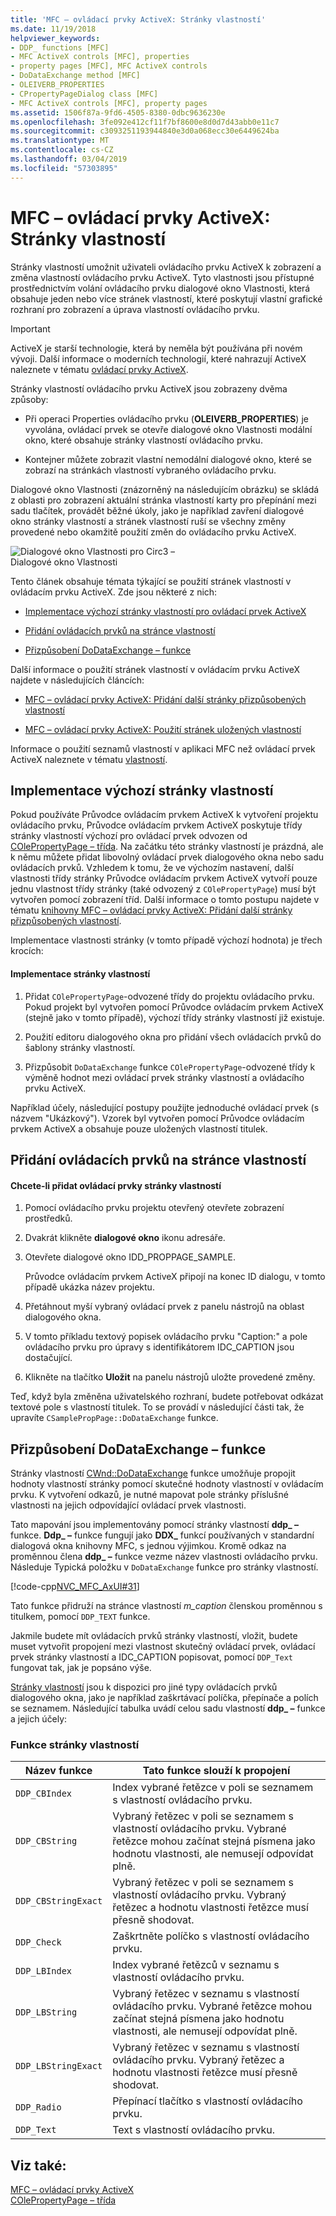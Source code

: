 ```yaml
---
title: 'MFC – ovládací prvky ActiveX: Stránky vlastností'
ms.date: 11/19/2018
helpviewer_keywords:
- DDP_ functions [MFC]
- MFC ActiveX controls [MFC], properties
- property pages [MFC], MFC ActiveX controls
- DoDataExchange method [MFC]
- OLEIVERB_PROPERTIES
- CPropertyPageDialog class [MFC]
- MFC ActiveX controls [MFC], property pages
ms.assetid: 1506f87a-9fd6-4505-8380-0dbc9636230e
ms.openlocfilehash: 3fe092e412cf11f7bf8600e8d0d7d43abb0e11c7
ms.sourcegitcommit: c3093251193944840e3d0a068ecc30e6449624ba
ms.translationtype: MT
ms.contentlocale: cs-CZ
ms.lasthandoff: 03/04/2019
ms.locfileid: "57303895"
---
```

# <a name="mfc-activex-controls-property-pages"></a>MFC – ovládací prvky ActiveX: Stránky vlastností

Stránky vlastností umožnit uživateli ovládacího prvku ActiveX k zobrazení a změna vlastností ovládacího prvku ActiveX. Tyto vlastnosti jsou přístupné prostřednictvím volání ovládacího prvku dialogové okno Vlastnosti, která obsahuje jeden nebo více stránek vlastností, které poskytují vlastní grafické rozhraní pro zobrazení a úprava vlastností ovládacího prvku.

>[!IMPORTANT]
> ActiveX je starší technologie, která by neměla být používána při novém vývoji. Další informace o moderních technologií, které nahrazují ActiveX naleznete v tématu [ovládací prvky ActiveX](activex-controls.md).

Stránky vlastností ovládacího prvku ActiveX jsou zobrazeny dvěma způsoby:

- Při operaci Properties ovládacího prvku (**OLEIVERB_PROPERTIES**) je vyvolána, ovládací prvek se otevře dialogové okno Vlastnosti modální okno, které obsahuje stránky vlastností ovládacího prvku.

- Kontejner můžete zobrazit vlastní nemodální dialogové okno, které se zobrazí na stránkách vlastností vybraného ovládacího prvku.

Dialogové okno Vlastnosti (znázorněný na následujícím obrázku) se skládá z oblasti pro zobrazení aktuální stránka vlastností karty pro přepínání mezi sadu tlačítek, provádět běžné úkoly, jako je například zavření dialogové okno stránky vlastností a stránek vlastností ruší se všechny změny provedené nebo okamžitě použití změn do ovládacího prvku ActiveX.

![Dialogové okno Vlastnosti pro Circ3 –](../mfc/media/vc373i1.gif "pro Circ3 – dialogové okno Vlastnosti") <br/>
Dialogové okno Vlastnosti

Tento článek obsahuje témata týkající se použití stránek vlastností v ovládacím prvku ActiveX. Zde jsou některé z nich:

- [Implementace výchozí stránky vlastností pro ovládací prvek ActiveX](#_core_implementing_the_default_property_page)

- [Přidání ovládacích prvků na stránce vlastností](#_core_adding_controls_to_a_property_page)

- [Přizpůsobení DoDataExchange – funkce](#_core_customizing_the_dodataexchange_function)

Další informace o použití stránek vlastností v ovládacím prvku ActiveX najdete v následujících článcích:

- [MFC – ovládací prvky ActiveX: Přidání další stránky přizpůsobených vlastností](../mfc/mfc-activex-controls-adding-another-custom-property-page.md)

- [MFC – ovládací prvky ActiveX: Použití stránek uložených vlastností](../mfc/mfc-activex-controls-using-stock-property-pages.md)

Informace o použití seznamů vlastností v aplikaci MFC než ovládací prvek ActiveX naleznete v tématu [vlastností](../mfc/property-sheets-mfc.md).

##  <a name="_core_implementing_the_default_property_page"></a> Implementace výchozí stránky vlastností

Pokud používáte Průvodce ovládacím prvkem ActiveX k vytvoření projektu ovládacího prvku, Průvodce ovládacím prvkem ActiveX poskytuje třídy stránky vlastností výchozí pro ovládací prvek odvozen od [COlePropertyPage – třída](../mfc/reference/colepropertypage-class.md). Na začátku této stránky vlastností je prázdná, ale k němu můžete přidat libovolný ovládací prvek dialogového okna nebo sadu ovládacích prvků. Vzhledem k tomu, že ve výchozím nastavení, další vlastnosti třídy stránky Průvodce ovládacím prvkem ActiveX vytvoří pouze jednu vlastnost třídy stránky (také odvozený z `COlePropertyPage`) musí být vytvořen pomocí zobrazení tříd. Další informace o tomto postupu najdete v tématu [knihovny MFC – ovládací prvky ActiveX: Přidání další stránky přizpůsobených vlastností](../mfc/mfc-activex-controls-adding-another-custom-property-page.md).

Implementace vlastnosti stránky (v tomto případě výchozí hodnota) je třech krocích:

#### <a name="to-implement-a-property-page"></a>Implementace stránky vlastností

1. Přidat `COlePropertyPage`-odvozené třídy do projektu ovládacího prvku. Pokud projekt byl vytvořen pomocí Průvodce ovládacím prvkem ActiveX (stejně jako v tomto případě), výchozí třídy stránky vlastností již existuje.

1. Použití editoru dialogového okna pro přidání všech ovládacích prvků do šablony stránky vlastností.

1. Přizpůsobit `DoDataExchange` funkce `COlePropertyPage`-odvozené třídy k výměně hodnot mezi ovládací prvek stránky vlastností a ovládacího prvku ActiveX.

Například účely, následující postupy použijte jednoduché ovládací prvek (s názvem "Ukázkový"). Vzorek byl vytvořen pomocí Průvodce ovládacím prvkem ActiveX a obsahuje pouze uložených vlastností titulek.

##  <a name="_core_adding_controls_to_a_property_page"></a> Přidání ovládacích prvků na stránce vlastností

#### <a name="to-add-controls-to-a-property-page"></a>Chcete-li přidat ovládací prvky stránky vlastností

1. Pomocí ovládacího prvku projektu otevřený otevřete zobrazení prostředků.

1. Dvakrát klikněte **dialogové okno** ikonu adresáře.

1. Otevřete dialogové okno IDD_PROPPAGE_SAMPLE.

   Průvodce ovládacím prvkem ActiveX připojí na konec ID dialogu, v tomto případě ukázka název projektu.

1. Přetáhnout myší vybraný ovládací prvek z panelu nástrojů na oblast dialogového okna.

1. V tomto příkladu textový popisek ovládacího prvku "Caption:" a pole ovládacího prvku pro úpravy s identifikátorem IDC_CAPTION jsou dostačující.

1. Klikněte na tlačítko **Uložit** na panelu nástrojů uložte provedené změny.

Teď, když byla změněna uživatelského rozhraní, budete potřebovat odkázat textové pole s vlastností titulek. To se provádí v následující části tak, že upravíte `CSamplePropPage::DoDataExchange` funkce.

##  <a name="_core_customizing_the_dodataexchange_function"></a> Přizpůsobení DoDataExchange – funkce

Stránky vlastností [CWnd::DoDataExchange](../mfc/reference/cwnd-class.md#dodataexchange) funkce umožňuje propojit hodnoty vlastností stránky pomocí skutečné hodnoty vlastností v ovládacím prvku. K vytvoření odkazů, je nutné mapovat pole stránky příslušné vlastnosti na jejich odpovídající ovládací prvek vlastnosti.

Tato mapování jsou implementovány pomocí stránky vlastností **ddp_ –** funkce. **Ddp_ –** funkce fungují jako **DDX_** funkcí používaných v standardní dialogová okna knihovny MFC, s jednou výjimkou. Kromě odkaz na proměnnou člena **ddp_ –** funkce vezme název vlastnosti ovládacího prvku. Následuje Typická položku v `DoDataExchange` funkce pro stránky vlastností.

[!code-cpp[NVC_MFC_AxUI#31](../mfc/codesnippet/cpp/mfc-activex-controls-property-pages_1.cpp)]

Tato funkce přidruží na stránce vlastností *m_caption* členskou proměnnou s titulkem, pomocí `DDP_TEXT` funkce.

Jakmile budete mít ovládacích prvků stránky vlastností, vložit, budete muset vytvořit propojení mezi vlastnost skutečný ovládací prvek, ovládací prvek stránky vlastností a IDC_CAPTION popisovat, pomocí `DDP_Text` fungovat tak, jak je popsáno výše.

[Stránky vlastností](../mfc/reference/property-pages-mfc.md) jsou k dispozici pro jiné typy ovládacích prvků dialogového okna, jako je například zaškrtávací políčka, přepínače a polích se seznamem. Následující tabulka uvádí celou sadu vlastností **ddp_ –** funkce a jejich účely:

### <a name="property-page-functions"></a>Funkce stránky vlastností

|Název funkce|Tato funkce slouží k propojení|
|-------------------|-------------------------------|
|`DDP_CBIndex`|Index vybrané řetězce v poli se seznamem s vlastností ovládacího prvku.|
|`DDP_CBString`|Vybraný řetězec v poli se seznamem s vlastností ovládacího prvku. Vybrané řetězce mohou začínat stejná písmena jako hodnotu vlastnosti, ale nemusejí odpovídat plně.|
|`DDP_CBStringExact`|Vybraný řetězec v poli se seznamem s vlastností ovládacího prvku. Vybraný řetězec a hodnotu vlastnosti řetězce musí přesně shodovat.|
|`DDP_Check`|Zaškrtněte políčko s vlastností ovládacího prvku.|
|`DDP_LBIndex`|Index vybrané řetězců v seznamu s vlastností ovládacího prvku.|
|`DDP_LBString`|Vybraný řetězec v seznamu s vlastností ovládacího prvku. Vybrané řetězce mohou začínat stejná písmena jako hodnotu vlastnosti, ale nemusejí odpovídat plně.|
|`DDP_LBStringExact`|Vybraný řetězec v seznamu s vlastností ovládacího prvku. Vybraný řetězec a hodnotu vlastnosti řetězce musí přesně shodovat.|
|`DDP_Radio`|Přepínací tlačítko s vlastností ovládacího prvku.|
|`DDP_Text`|Text s vlastností ovládacího prvku.|

## <a name="see-also"></a>Viz také:

[MFC – ovládací prvky ActiveX](../mfc/mfc-activex-controls.md)<br/>
[COlePropertyPage – třída](../mfc/reference/colepropertypage-class.md)
